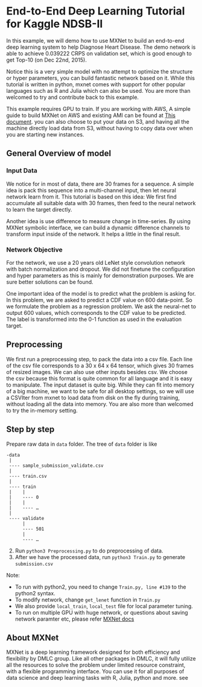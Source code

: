 # End-to-End Deep Learning Tutorial for Kaggle NDSB-II

In this example, we will demo how to use MXNet to build an end-to-end deep learning system to help Diagnose Heart Disease.  The demo network is able to achieve 0.039222 CRPS on validation set, which is good enough to get Top-10 (on Dec 22nd, 2015).

Notice this is a very simple model with no attempt to optimize the structure or hyper parameters, you can build fantastic network based on it. While this tutorial is written in python, mxnet comes with support for other popular languages such as R and Julia which can also be used. You are more than welcomed to try and contribute back to this example.

This example requires GPU to train. If you are working with AWS,
A simple guide to build MXNet on AWS and existing AMI can be found at [This document](https://mxnet.readthedocs.org/en/latest/aws.html).
you can also choose to put your data on S3, and having all the machine directly load data from S3, without having to copy data over when you are starting new instances.


## General Overview of model
### Input Data
We notice for in most of data, there are 30 frames for a sequence. A simple idea is pack this sequence into a multi-channel input, then let neural network learn from it. This tutorial is based on this idea: We first find accumulate all suitable data with 30 frames, then feed to the neural network to learn the target directly.

Another idea is use difference to measure change in time-series. By using MXNet symbolic interface, we can build a dynamic difference channels to transform input inside of the network. It helps a little in the final result.

### Network Objective
For the network, we use a 20 years old LeNet style convolution network with batch normalization and dropout. We did not finetune the configuration and hyper parameters as this is mainly for demonstration purposes. We are sure better solutions can be found.

One important idea of the model is to predict what the problem is asking for. In this problem, we are asked to predict a CDF value on 600 data-point. So we formulate the problem as a regression problem. We ask the neural-net to output 600 values, which corresponds to the CDF value to be predicted. The label is transformed into the 0-1 function as used in the evaluation target.


## Preprocessing
We first run a preprocessing step, to pack the data into a csv file. Each line of the csv file corresponds to a 30 x 64 x 64 tensor, which gives 30 frames of resized images. We can also use other inputs besides csv. We choose the csv because this format is quite common for all language and it is easy to manipulate.
The input dataset is quite big. While they can fit into memory of a big machine, we want to be safe for all desktop settings, so we will use a CSVIter from mxnet to load data from disk on the fly during training, without loading all the data into memory. You are also more than welcomed to try the in-memory setting.



## Step by step

Prepare raw data in ```data``` folder. The tree of ```data``` folder is like

```
-data
 |
 ---- sample_submission_validate.csv
 |
 ---- train.csv
 |
 ---- train
 |    |
 |    ---- 0
 |    |
 |    ---- …
 |
 ---- validate
      |
      ---- 501
      |
      ---- …
```

2. Run ```python3 Preprocessing.py``` to do preprocessing of data.
3. After we have the processed data, run ```python3 Train.py``` to generate ```submission.csv```


Note:
- To run with python2, you need to change ```Train.py, line #139``` to the python2 syntax.
- To modify network, change ```get_lenet``` function in ```Train.py```
- We also provide ```local_train```, ```local_test``` file for local parameter tuning.
- To run on multiple GPU with huge network, or questions about saving network paramter etc, please refer [MXNet docs](https://mxnet.readthedocs.org/en/latest/)


## About MXNet
MXNet is a deep learning framework designed for both efficiency and flexibility by DMLC group. Like all other packages in DMLC,  it will fully utilize all the resources to solve the problem under limited resource constraint, with a flexible programming interface. You can use it for all purposes of data science and deep learning tasks with R, Julia, python and more. see



